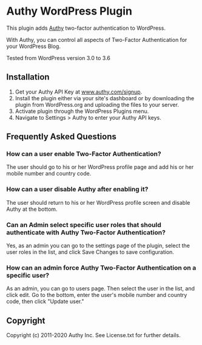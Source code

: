 # Authy WordPress Plugin

This plugin adds [Authy](http://www.authy.com) two-factor authentication to WordPress.

With Authy, you can control all aspects of Two-Factor Authentication for your WordPress Blog.

Tested from WordPress version 3.0 to 3.6

## Installation

1. Get your Authy API Key at www.authy.com/signup.
2. Install the plugin either via your site's dashboard or by downloading the plugin from WordPress.org and uploading the files to your server.
3. Activate plugin through the WordPress Plugins menu.
4. Navigate to Settings > Authy to enter your Authy API keys.


## Frequently Asked Questions

### How can a user enable Two-Factor Authentication?

The user should go to his or her WordPress profile page and add his or her mobile number and country code.

### How can a user disable Authy after enabling it?

The user should return to his or her WordPress profile screen and disable Authy at the bottom.

### Can an Admin select specific user roles that should authenticate with Authy Two-Factor Authentication?

Yes, as an admin you can go to the settings page of the plugin, select the user roles in the list, and click Save Changes to save configuration.

### How can an admin force Authy Two-Factor Authentication on a specific user?

As an admin, you can go to users page. Then select the user in the list, and click edit. Go to the bottom, enter the user's mobile number and country code, then click "Update user."

## Copyright

Copyright (c) 2011-2020 Authy Inc. See License.txt for further details.
